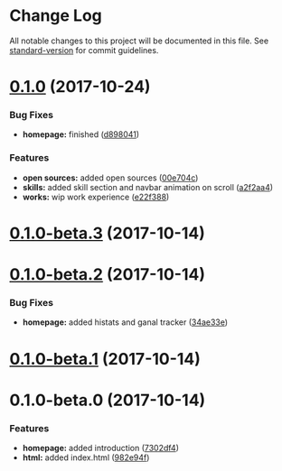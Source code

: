 # Change Log

All notable changes to this project will be documented in this file. See [standard-version](https://github.com/conventional-changelog/standard-version) for commit guidelines.

<a name="0.1.0"></a>
# [0.1.0](https://github.com/yussan/yussan.github.io/compare/v0.1.0-beta.3...v0.1.0) (2017-10-24)


### Bug Fixes

* **homepage:** finished ([d898041](https://github.com/yussan/yussan.github.io/commit/d898041))


### Features

* **open sources:** added open sources ([00e704c](https://github.com/yussan/yussan.github.io/commit/00e704c))
* **skills:** added skill section and navbar animation on scroll ([a2f2aa4](https://github.com/yussan/yussan.github.io/commit/a2f2aa4))
* **works:** wip work experience ([e22f388](https://github.com/yussan/yussan.github.io/commit/e22f388))



<a name="0.1.0-beta.3"></a>
# [0.1.0-beta.3](https://github.com/yussan/yussan.github.io/compare/v0.1.0-beta.2...v0.1.0-beta.3) (2017-10-14)



<a name="0.1.0-beta.2"></a>
# [0.1.0-beta.2](https://github.com/yussan/yussan.github.io/compare/v0.1.0-beta.1...v0.1.0-beta.2) (2017-10-14)


### Bug Fixes

* **homepage:** added histats and ganal tracker ([34ae33e](https://github.com/yussan/yussan.github.io/commit/34ae33e))



<a name="0.1.0-beta.1"></a>
# [0.1.0-beta.1](https://github.com/yussan/yussan.github.io/compare/v0.1.0-beta.0...v0.1.0-beta.1) (2017-10-14)



<a name="0.1.0-beta.0"></a>
# 0.1.0-beta.0 (2017-10-14)


### Features

* **homepage:** added introduction ([7302df4](https://github.com/yussan/yussan.github.io/commit/7302df4))
* **html:** added index.html ([982e94f](https://github.com/yussan/yussan.github.io/commit/982e94f))
